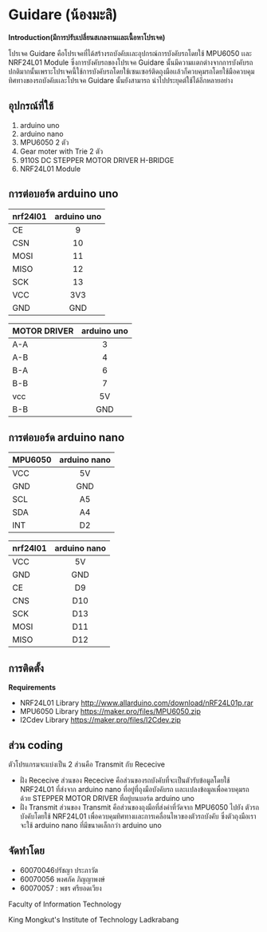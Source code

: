 ﻿# Guidare (น้องมะลิ)

**Introduction(มีการปรับเปลี่ยนสเกลงานเเละเนื้อหาโปรเจค)**

โปรเจค Guidare คือโปรเจคที่ได้สร้างรถบังคับเเละอุปกรณ์การบังคับรถโดยใช้ MPU6050  เเละ NRF24L01 Module ซึ่งการบังคับรถของโปรเจค Guidare
นั้นมีความเเตกต่างจากการบังคับรถปกติมากนั้นเพราะโปรเจคนี้ใช้การบังคับรถโดยใช้เซนเซอร์ติดถุงมือเเล้วก็ควบคุมรถโดยใช้มือควบคุมทิศทางของรถบังคับเเละโปรเจค Guidare นั้นยังสามารถ
นำไปประยุคต์ใช้ได้อีกหลายอย่าง

## อุปกรณ์ที่ใช้
1. arduino uno 
2. arduino nano
3. MPU6050 2 ตัว
4. Gear moter with Trie 2 ตัว
5. 9110S DC STEPPER MOTOR DRIVER H-BRIDGE
6. NRF24L01 Module

## การต่อบอร์ด arduino uno 

| nrf24l01        | arduino uno   |
| --------------- |:-------------:|       
| CE 	          |  9            |
| CSN             | 10            |
| MOSI            | 11            |
| MISO            | 12            |
| SCK             | 13            |
| VCC             | 3V3           |
| GND             | GND           |

                
|  MOTOR DRIVER   |  arduino uno  |
| --------------- |:-------------:|
|    A-A          |  3            |
|    A-B          |  4            |
|    B-A          |  6            |
|    B-B          |  7            |
|    vcc          |  5V           |
|    B-B          |  GND          |



## การต่อบอร์ด arduino nano

| MPU6050         | arduino nano  |
| --------------- |:-------------:|
| VCC             | 5V            |
| GND             | GND           |
| SCL	          | A5            |
| SDA             | A4            |
| INT             | D2            |

| nrf24l01        | arduino nano  |
| --------------- |:-------------:|         	 
| VCC 	          | 5V            |
| GND             | GND           |
| CE              | D9            |
| CNS             | D10           |
| SCK             | D13           |
| MOSI            | D11           |
| MISO            | D12           |


## การติดตั้ง

**Requirements**
* NRF24L01 Library http://www.allarduino.com/download/nRF24L01p.rar
* MPU6050 Library https://maker.pro/files/MPU6050.zip
* I2Cdev Library https://maker.pro/files/I2Cdev.zip




## ส่วน coding
 ตัวโปรแกรมจะแบ่งเป็น 2 ส่วนคือ Transmit กับ Rececive
* ฝั่ง Rececive
ส่วนของ Rececive คือส่วนของรถบังคับที่จะเป็นตัวรับข้อมูลโดยใช้ NRF24L01 ที่ส่งจาก arduino nano ที่อยู่ที่ถุงมือบังคับรถ
เเละเเปลงข้อมูลเพื่อควบคุมรถด้วย STEPPER MOTOR DRIVER ที่อยู่บนบอร์ด arduino uno
* ฝั่ง Transmit
ส่วนของ Transmit คือส่วนของถุงมือที่ส่งค่าที่วัดจาก MPU6050 ไปยัง ตัวรถบังคับโดยใช้  NRF24L01 เพื่อควบคุมทิศทางเเละการเคลื่อนไหวของตัวรถบังคับ ซึ่งตัวถุงมือเราจะใช้
arduino nano ที่มีขนาดเล็กกว่า arduino uno

## จัดทำโดย
*  60070046ปรัชญา ประภาวัต
*  60070056 พงศภัค ภิญญาพงษ์
*  60070057 : พชร ศรียอดเวียง


Faculty of Information Technology

King Mongkut's Institute of Technology Ladkrabang
